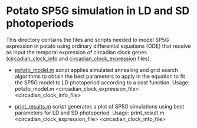 # Potato SP5G simulation in LD and SD photoperiods
This directory contains the files and scripts needed to model SP5G expression in potato using ordinary differential equations (ODE) that receive as input the temporal expression of circadian clock genes ([circadian_clock_info](data/circadian_Clock_potato.csv) and [circadian_clock_expression](data/circadian_clock_fit_potato.tsv) files). 


* [potato_model.m](potato_model.m) script applies simulated annealing and grid search algorithms to obtain the best parameters to apply in the equation to fit the SP5G model to LD photoperiod according to a cost function. Usage: potato_model.m <circadian_clock_expression_file> <circadian_clock_info_file>

* [print_results.m](print_results.m) script generates a plot of SP5G simulations using best parameters for LD and SD photoperiod. Usage: print_result.m <circadian_clock_expression_file> <circadian_clock_info_file>
   
